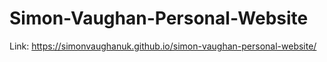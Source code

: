 # Simon-Vaughan-Personal-Website

Link: https://simonvaughanuk.github.io/simon-vaughan-personal-website/
